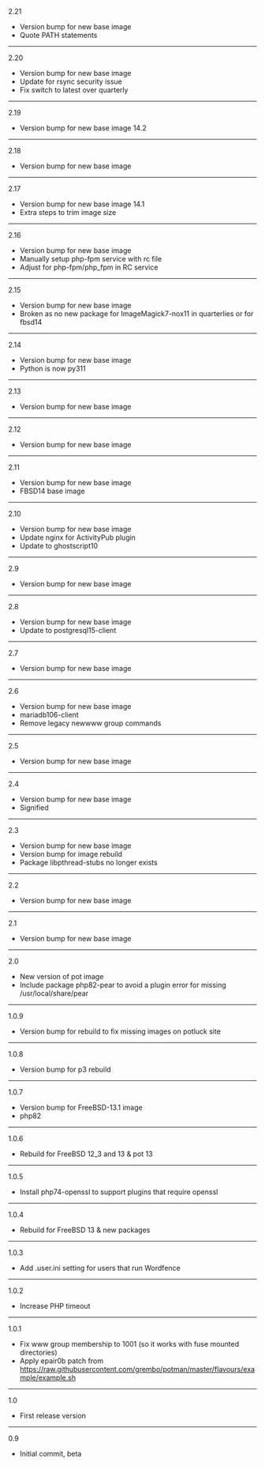 2.21

* Version bump for new base image
* Quote PATH statements

---

2.20

* Version bump for new base image
* Update for rsync security issue
* Fix switch to latest over quarterly

---

2.19

* Version bump for new base image 14.2

---

2.18

* Version bump for new base image

---

2.17

* Version bump for new base image 14.1
* Extra steps to trim image size

---

2.16

* Version bump for new base image
* Manually setup php-fpm service with rc file
* Adjust for php-fpm/php_fpm in RC service

---

2.15

* Version bump for new base image
* Broken as no new package for ImageMagick7-nox11 in quarterlies or for fbsd14

---

2.14

* Version bump for new base image
* Python is now py311

---

2.13

* Version bump for new base image

---

2.12

* Version bump for new base image

---

2.11

* Version bump for new base image
* FBSD14 base image

---

2.10

* Version bump for new base image
* Update nginx for ActivityPub plugin
* Update to ghostscript10

---

2.9

* Version bump for new base image

---

2.8

* Version bump for new base image
* Update to postgresql15-client

---

2.7

* Version bump for new base image

---

2.6

* Version bump for new base image
* mariadb106-client
* Remove legacy newwww group commands

---

2.5

* Version bump for new base image

---

2.4

* Version bump for new base image
* Signified

---

2.3

* Version bump for new base image
* Version bump for image rebuild
* Package libpthread-stubs no longer exists

---

2.2

* Version bump for new base image

---

2.1

* Version bump for new base image

---

2.0

* New version of pot image
* Include package php82-pear to avoid a plugin error for missing /usr/local/share/pear

---

1.0.9

* Version bump for rebuild to fix missing images on potluck site

---

1.0.8

* Version bump for p3 rebuild

---

1.0.7

* Version bump for FreeBSD-13.1 image
* php82

---

1.0.6

* Rebuild for FreeBSD 12_3 and 13 & pot 13

---

1.0.5

* Install php74-openssl to support plugins that require openssl

---

1.0.4

* Rebuild for FreeBSD 13 & new packages

---

1.0.3

* Add .user.ini setting for users that run Wordfence

---

1.0.2

* Increase PHP timeout

---

1.0.1

* Fix www group membership to 1001 (so it works with fuse mounted directories)
* Apply epair0b patch from https://raw.githubusercontent.com/grembo/potman/master/flavours/example/example.sh

---

1.0

* First release version

---

0.9

* Initial commit, beta

